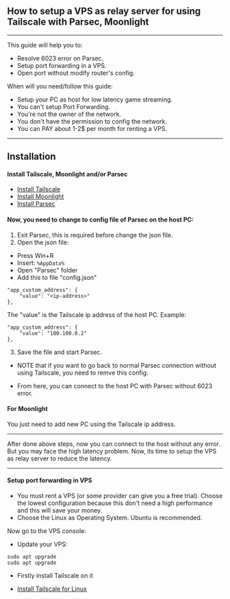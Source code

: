 ## How to setup a VPS as relay server for using Tailscale with Parsec, Moonlight
---
This guide will help you to:
- Resolve 6023 error on Parsec.
- Setup port forwarding in a VPS.
- Open port without modify router's config.

When will you need/follow this guide:
- Setup your PC as host for low latency game streaming.
- You can't setup Port Forwarding.
- You're not the owner of the network.
- You don't have the permission to config the network.
- You can PAY about 1-2$ per month for renting a VPS.

---

## Installation

#### Install Tailscale, Moonlight and/or Parsec

- [Install Tailscale](https://tailscale.com/kb/1347/installation)
- [Install Moonlight](https://github.com/moonlight-stream/moonlight-docs/wiki/Setup-Guide)
- [Install Parsec](https://parsec.app/downloads)

#### Now, you need to change to config file of Parsec on the host PC:
1. Exit Parsec, this is required before change the json file.
2. Open the json file:
- Press Win+R
- Insert: ``` %AppData% ```
- Open "Parsec" folder
- Add this to file "config.json" 

```
"app_custom_address": {
    "value": "<ip-address>"
},
```

The "value" is the Tailscale ip address of the host PC. Example:

```
"app_custom_address": {
    "value": "100.100.0.2"
},
```

3. Save the file and start Parsec.

- NOTE that if you want to go back to normal Parsec connection without using Tailscale, you need to remve this config.

- From here, you can connect to the host PC with Parsec without 6023 error.

#### For Moonlight

You just need to add new PC using the Tailscale ip address.

---

After done above steps, now you can connect to the host without any error. But you may face the high latency problem. Now, its time to setup the VPS as relay server to reduce the latency.

---


#### Setup port forwarding in VPS

- You must rent a VPS (or some provider can give you a free trial). Choose the lowest configuration because this don't need a high performance and this will save your money.
- Choose the Linux as Operating System. Ubuntu is recommended.

Now go to the VPS console:

- Update your VPS:

```
sudo apt upgrade
sudo apt upgrade
```

- Firstly install Tailscale on it

- [Install Tailscale for Linux](https://tailscale.com/kb/1031/install-linux)
